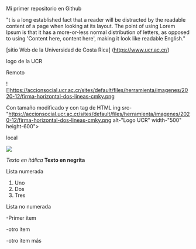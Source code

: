 Mi primer repositorio en Github

"t is a long established fact that a reader will be distracted by the readable content of a page when looking at its layout. The point of using Lorem Ipsum is that it has a more-or-less normal distribution of letters, as opposed to using 'Content here, content here', making it look like readable English."


[sitio Web de la Universidad de Costa Rica] (https://www.ucr.ac.cr/)

logo de la UCR

Remoto

![]https://accionsocial.ucr.ac.cr/sites/default/files/herramienta/imagenes/2020-12/firma-horizontal-dos-lineas-cmky.png

Con tamaño modificado y con tag de HTML
ing src-"https://accionsocial.ucr.ac.cr/sites/default/files/herramienta/imagenes/2020-12/firma-horizontal-dos-lineas-cmky.png alt-"Logo UCR" width-"500" height-600">

local

![](https://medios.ucr.ac.cr/plantillas/ucr_4/imagenes/firma-ucr-ico.png)


*Texto en itálica*
**Texto en negrita**

Lista numerada

1. Uno 
2. Dos
3. Tres

Lista no numerada

-Primer item

-otro item 

-otro item más
